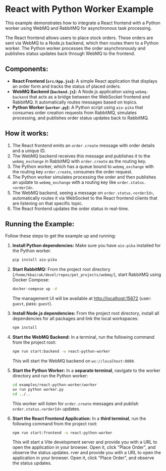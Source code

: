 # React with Python Worker Example

This example demonstrates how to integrate a React frontend with a Python worker using WebMQ and RabbitMQ for asynchronous task processing.

The React frontend allows users to place stock orders. These orders are sent via WebMQ to a Node.js backend, which then routes them to a Python worker. The Python worker processes the order asynchronously and publishes status updates back through WebMQ to the frontend.

## Components:

-   **React Frontend (`src/App.jsx`):** A simple React application that displays an order form and tracks the status of placed orders.
-   **WebMQ Backend (`backend.js`):** A Node.js application using `webmq-backend` that acts as a bridge between the WebSocket frontend and RabbitMQ. It automatically routes messages based on topics.
-   **Python Worker (`worker.py`):** A Python script using `aio-pika` that consumes order creation requests from RabbitMQ, simulates processing, and publishes order status updates back to RabbitMQ.

## How it works:

1.  The React frontend emits an `order.create` message with order details and a unique ID.
2.  The WebMQ backend receives this message and publishes it to the `webmq_exchange` in RabbitMQ with `order.create` as the routing key.
3.  The Python worker, which has a queue bound to `webmq_exchange` with the routing key `order.create`, consumes the order request.
4.  The Python worker simulates processing the order and then publishes an update to `webmq_exchange` with a routing key like `order.status.<orderId>`.
5.  The WebMQ backend, seeing a message on `order.status.<orderId>`, automatically routes it via WebSocket to the React frontend clients that are listening on that specific topic.
6.  The React frontend updates the order status in real-time.

## Running the Example:

Follow these steps to get the example up and running:

1.  **Install Python dependencies:**
    Make sure you have `aio-pika` installed for the Python worker.
    ```bash
    pip install aio-pika
    ```

2.  **Start RabbitMQ:**
    From the project root directory (`/home/kbairak/devel/repos/pet_projects/webmq/`), start RabbitMQ using Docker Compose:
    ```bash
    docker-compose up -d
    ```
    The management UI will be available at [http://localhost:15672](http://localhost:15672) (user: `guest`, pass: `guest`).

3.  **Install Node.js dependencies:**
    From the project root directory, install all dependencies for all packages and link the local workspaces:
    ```bash
    npm install
    ```

4.  **Start the WebMQ Backend:**
    In a terminal, run the following command from the project root:
    ```bash
    npm run start:backend -w react-python-worker
    ```
    This will start the WebMQ backend on `ws://localhost:8080`.

5.  **Start the Python Worker:**
    In a **separate terminal**, navigate to the worker directory and run the Python worker:
    ```bash
    cd examples/react-python-worker/worker
    uv run python worker.py
    cd ../..
    ```
    This worker will listen for `order.create` messages and publish `order.status.<orderId>` updates.

6.  **Start the React Frontend Application:**
    In a **third terminal**, run the following command from the project root:
    ```bash
    npm run start:frontend -w react-python-worker
    ```
    This will start a Vite development server and provide you with a URL to open the application in your browser. Open it, click "Place Order", and observe the status updates.
rver and provide you with a URL to open the application in your browser. Open it, click "Place Order", and observe the status updates.
